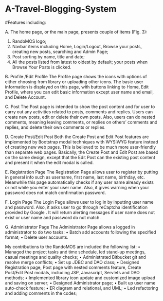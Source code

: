 # A-Travel-Blogging-System

#Features including:

A. The home page, or the main page, presents couple of items (Fig. 3):
1.	RandoMOS logo;
2.	Navbar items including Home, Login/Logout, Browse your posts, creating new posts, searching and Admin Page;
3.	Post sorting by name, title and date;
4.	All the posts listed from latest to oldest by default; your posts when Browse Your Posts is clicked. 

B.	Profile /Edit Profile
The Profile page shows the icons with options of either choosing from library or uploading other icons. The basic user information is displayed on this page, with buttons linking to Home, Edit Profile, where you can edit basic information except user name and email, and Delete Account. 

C.	Post
The Post page is intended to show the post content and for user to carry out any activities related to posts, comments and replies. Users can create new posts, edit or delete their own posts. Also, users can do nested comments, meaning leaving comments, or replies on others’ comments and replies, and delete their own comments or replies.

D.	Create Post/Edit Post
Both the Create Post and Edit Post features are implemented by Bootstrap modal techniques with WYSIWYG feature instead of creating new web pages. This is believed to be much more user-friendly than separate web pages. Basically, the Create Post and Edit Post are based on the same design, except that the Edit Post can the existing post content and present it when the edit modal is called.  

E.	Registration Page
The Registration Page allows user to register by putting in general info such as username, first name, last name, birthday, etc. Meanwhile this page automatically checks if any user name already exists or not while you enter your user name. Also, it gives warning when your password does not match confirmation password. 

F.	Login Page
The Login Page allows user to log in by inputting user name and password. Also, it asks user to go through reCaptcha identification provided by Google . It will return alerting messages if user name does not exist or user name and password do not match. 

G.	Administrator Page
The Administrator Page allows a logged in administrator to do two tasks:
•	Batch add accounts following the specified format;
•	Delete user accounts.


My contributions to the RandoMOS are included the following list:
•	Managed the project tasks and time schedule, led stand-up meetings, casual meetings and quality checks;
•	Administrated Bitbucket git and resolve merge conflicts;
•	Set up JDBC and DAO class; 
•	Designed Registration page, Post page with nested comments feature, Create Post/Edit Post modals, including JSP, Javascript, Servlets and DAO methods;
•	Implemented library icon update and customized image upload and saving on server; 
•	Designed Administrator page;
•	Built up user name auto-check feature;
•	ER diagram and relational, and UML;
•	Led refactoring and adding comments in the codes;

